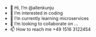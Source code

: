 - 👋 Hi, I’m @allenkunju
- 👀 I’m interested in coding
- 🌱 I’m currently learning microservices
- 💞️ I’m looking to collaborate on ...
- 📫 How to reach me +49 1516 3122454

<!---
allenkunju/allenkunju is a ✨ special ✨ repository because its `README.md` (this file) appears on your GitHub profile.
You can click the Preview link to take a look at your changes.
--->
